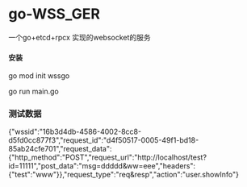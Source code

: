 # go-WSS_GER
一个go+etcd+rpcx 实现的websocket的服务

#### 安装
go mod init wssgo

go run main.go

### 测试数据
{"wssid":"16b3d4db-4586-4002-8cc8-d5fd0cc877f3","request_id":"d4f50517-0005-49f1-bd18-85ab24cfe701","request_data":{"http_method":"POST","request_url":"http:\/\/localhost\/test?id=11111","post_data":"msg=ddddd&ww=eee","headers":{"test":"www"}},"request_type":"req&resp","action":"user.showInfo"}
